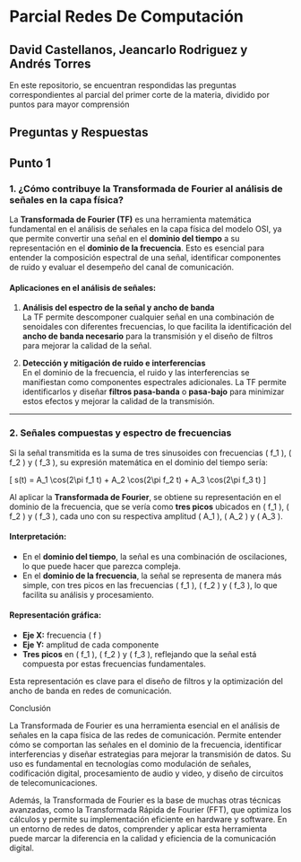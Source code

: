 # Parcial Redes De Computación

## David Castellanos, Jeancarlo Rodriguez y Andrés Torres
En este repositorio, se encuentran respondidas las preguntas correspondientes al parcial del primer corte de la materia, dividido por puntos para mayor comprensión

## Preguntas y Respuestas

## Punto 1

### 1. ¿Cómo contribuye la Transformada de Fourier al análisis de señales en la capa física?
La **Transformada de Fourier (TF)** es una herramienta matemática fundamental en el análisis de señales en la capa física del modelo OSI, ya que permite convertir una señal en el **dominio del tiempo** a su representación en el **dominio de la frecuencia**. Esto es esencial para entender la composición espectral de una señal, identificar componentes de ruido y evaluar el desempeño del canal de comunicación.

#### Aplicaciones en el análisis de señales:
1. **Análisis del espectro de la señal y ancho de banda**  
   La TF permite descomponer cualquier señal en una combinación de senoidales con diferentes frecuencias, lo que facilita la identificación del **ancho de banda necesario** para la transmisión y el diseño de filtros para mejorar la calidad de la señal.

2. **Detección y mitigación de ruido e interferencias**  
   En el dominio de la frecuencia, el ruido y las interferencias se manifiestan como componentes espectrales adicionales. La TF permite identificarlos y diseñar **filtros pasa-banda** o **pasa-bajo** para minimizar estos efectos y mejorar la calidad de la transmisión.

---

### 2. Señales compuestas y espectro de frecuencias
Si la señal transmitida es la suma de tres sinusoides con frecuencias \( f_1 \), \( f_2 \) y \( f_3 \), su expresión matemática en el dominio del tiempo sería:

\[
s(t) = A_1 \cos(2\pi f_1 t) + A_2 \cos(2\pi f_2 t) + A_3 \cos(2\pi f_3 t)
\]

Al aplicar la **Transformada de Fourier**, se obtiene su representación en el dominio de la frecuencia, que se vería como **tres picos** ubicados en \( f_1 \), \( f_2 \) y \( f_3 \), cada uno con su respectiva amplitud \( A_1 \), \( A_2 \) y \( A_3 \).

#### Interpretación:
- En el **dominio del tiempo**, la señal es una combinación de oscilaciones, lo que puede hacer que parezca compleja.
- En el **dominio de la frecuencia**, la señal se representa de manera más simple, con tres picos en las frecuencias \( f_1 \), \( f_2 \) y \( f_3 \), lo que facilita su análisis y procesamiento.

#### Representación gráfica:
- **Eje X:** frecuencia \( f \)
- **Eje Y:** amplitud de cada componente
- **Tres picos** en \( f_1 \), \( f_2 \) y \( f_3 \), reflejando que la señal está compuesta por estas frecuencias fundamentales.

Esta representación es clave para el diseño de filtros y la optimización del ancho de banda en redes de comunicación.

Conclusión

La Transformada de Fourier es una herramienta esencial en el análisis de señales en la capa física de las redes de comunicación. Permite entender cómo se comportan las señales en el dominio de la frecuencia, identificar interferencias y diseñar estrategias para mejorar la transmisión de datos. Su uso es fundamental en tecnologías como modulación de señales, codificación digital, procesamiento de audio y video, y diseño de circuitos de telecomunicaciones.

Además, la Transformada de Fourier es la base de muchas otras técnicas avanzadas, como la Transformada Rápida de Fourier (FFT), que optimiza los cálculos y permite su implementación eficiente en hardware y software. En un entorno de redes de datos, comprender y aplicar esta herramienta puede marcar la diferencia en la calidad y eficiencia de la comunicación digital.

